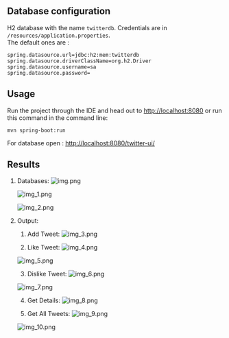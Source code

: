 ## Database configuration
H2 database with the name `twitterdb`. Credentials are in `/resources/application.properties`.  
The default ones are :

```
spring.datasource.url=jdbc:h2:mem:twitterdb
spring.datasource.driverClassName=org.h2.Driver
spring.datasource.username=sa
spring.datasource.password=
```

## Usage
Run the project through the IDE and head out to [http://localhost:8080](http://localhost:8080)
or
run this command in the command line:
```
mvn spring-boot:run
```
For database open : [http://localhost:8080/twitter-ui/](http://localhost:8080/twitter-ui/)

## Results
1. Databases:
   ![img.png](img.png)

   ![img_1.png](img_1.png)

   ![img_2.png](img_2.png)   

2. Output:
   
   1. Add Tweet:
   ![img_3.png](img_3.png)
   
   2. Like Tweet:
   ![img_4.png](img_4.png)
   
   ![img_5.png](img_5.png)

   3. Dislike Tweet:
   ![img_6.png](img_6.png)
   
   ![img_7.png](img_7.png)   

   4. Get Details:
   ![img_8.png](img_8.png)
   
   5. Get All Tweets:
   ![img_9.png](img_9.png)
   
   ![img_10.png](img_10.png)
